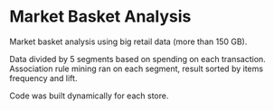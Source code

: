 # Market Basket Analysis
Market basket analysis using big retail data (more than 150 GB).

Data divided by 5 segments based on spending on each transaction. Association rule mining ran on each segment, result sorted by items frequency and lift.

Code was built dynamically for each store.
